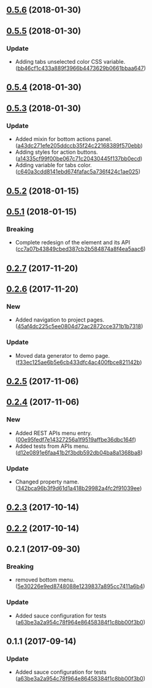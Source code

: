 <a name="0.5.6"></a>
## [0.5.6](https://github.com/advanced-rest-client/arc-menu/compare/0.5.5...0.5.6) (2018-01-30)




<a name="0.5.5"></a>
## [0.5.5](https://github.com/advanced-rest-client/arc-menu/compare/0.5.4...0.5.5) (2018-01-30)


### Update

* Adding tabs unselected color CSS variable. ([bb46cf1c433a889f3966b4473629b0661bbaa647](https://github.com/advanced-rest-client/arc-menu/commit/bb46cf1c433a889f3966b4473629b0661bbaa647))



<a name="0.5.4"></a>
## [0.5.4](https://github.com/advanced-rest-client/arc-menu/compare/0.5.3...0.5.4) (2018-01-30)




<a name="0.5.3"></a>
## [0.5.3](https://github.com/advanced-rest-client/arc-menu/compare/0.5.2...0.5.3) (2018-01-30)


### Update

* Added mixin for bottom actions panel. ([a43dc271efe205ddccb35f24c22168389f570ebb](https://github.com/advanced-rest-client/arc-menu/commit/a43dc271efe205ddccb35f24c22168389f570ebb))
* Adding styles for action buttons. ([a14335cf99f00be067c71c20430445f137bb0ecd](https://github.com/advanced-rest-client/arc-menu/commit/a14335cf99f00be067c71c20430445f137bb0ecd))
* Adding variable for tabs color. ([c640a3cdd8141ebd674fafac5a736f424c1ae025](https://github.com/advanced-rest-client/arc-menu/commit/c640a3cdd8141ebd674fafac5a736f424c1ae025))



<a name="0.5.2"></a>
## [0.5.2](https://github.com/advanced-rest-client/arc-menu/compare/0.5.1...0.5.2) (2018-01-15)




<a name="0.5.1"></a>
## [0.5.1](https://github.com/advanced-rest-client/arc-menu/compare/0.2.7...0.5.1) (2018-01-15)


### Breaking

* Complete redesign of the element and its API  ([cc7a07b43849cbed387cb2b584874a8f4ea5aac6](https://github.com/advanced-rest-client/arc-menu/commit/cc7a07b43849cbed387cb2b584874a8f4ea5aac6))



<a name="0.2.7"></a>
## [0.2.7](https://github.com/advanced-rest-client/arc-menu/compare/0.2.6...0.2.7) (2017-11-20)




<a name="0.2.6"></a>
## [0.2.6](https://github.com/advanced-rest-client/arc-menu/compare/0.2.5...0.2.6) (2017-11-20)


### New

* Added navigation to project pages. ([45af4dc225c5ee0804d72ac2872cce371b1b7318](https://github.com/advanced-rest-client/arc-menu/commit/45af4dc225c5ee0804d72ac2872cce371b1b7318))

### Update

* Moved data generator to demo page. ([f33ec125ae6b5e6cb433dfc4ac400fbce821142b](https://github.com/advanced-rest-client/arc-menu/commit/f33ec125ae6b5e6cb433dfc4ac400fbce821142b))



<a name="0.2.5"></a>
## [0.2.5](https://github.com/advanced-rest-client/arc-menu/compare/0.2.4...0.2.5) (2017-11-06)




<a name="0.2.4"></a>
## [0.2.4](https://github.com/advanced-rest-client/arc-menu/compare/0.2.3...0.2.4) (2017-11-06)


### New

* Added REST APIs menu entry. ([00e95fedf7e14327256a1f9519affbe36dbc164f](https://github.com/advanced-rest-client/arc-menu/commit/00e95fedf7e14327256a1f9519affbe36dbc164f))
* Added tests from APIs menu. ([d12e0891e6faa41b2f3bdb592db04ba8a1368ba8](https://github.com/advanced-rest-client/arc-menu/commit/d12e0891e6faa41b2f3bdb592db04ba8a1368ba8))

### Update

* Changed property name. ([342bca96b3f9d61d1a418b29982a4fc2f91039ee](https://github.com/advanced-rest-client/arc-menu/commit/342bca96b3f9d61d1a418b29982a4fc2f91039ee))



<a name="0.2.3"></a>
## [0.2.3](https://github.com/advanced-rest-client/arc-menu/compare/0.2.2...0.2.3) (2017-10-14)




<a name="0.2.2"></a>
## [0.2.2](https://github.com/advanced-rest-client/arc-menu/compare/0.2.1...0.2.2) (2017-10-14)




<a name="0.2.1"></a>
## 0.2.1 (2017-09-30)


### Breaking

* removed bottom menu. ([5e30226e9ed8748088e1239837a895cc7411a6b4](https://github.com/advanced-rest-client/arc-menu/commit/5e30226e9ed8748088e1239837a895cc7411a6b4))

### Update

* Added sauce configuration for tests ([a63be3a2a954c78f964e86458384f1c8bb00f3b0](https://github.com/advanced-rest-client/arc-menu/commit/a63be3a2a954c78f964e86458384f1c8bb00f3b0))



<a name="0.1.1"></a>
## 0.1.1 (2017-09-14)


### Update

* Added sauce configuration for tests ([a63be3a2a954c78f964e86458384f1c8bb00f3b0](https://github.com/advanced-rest-client/arc-menu/commit/a63be3a2a954c78f964e86458384f1c8bb00f3b0))



